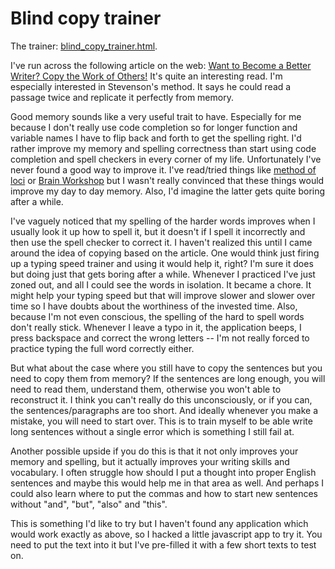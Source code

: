 # Blind copy trainer

The trainer: [blind_copy_trainer.html][trainer].

I've run across the following article on the web: [Want to Become a Better
Writer? Copy the Work of Others!][copy] It's quite an interesting read. I'm
especially interested in Stevenson's method. It says he could read a passage
twice and replicate it perfectly from memory.

Good memory sounds like a very useful trait to have. Especially for me because I
don't really use code completion so for longer function and variable names I
have to flip back and forth to get the spelling right. I'd rather improve my
memory and spelling correctness than start using code completion and spell
checkers in every corner of my life. Unfortunately I've never found a good way
to improve it. I've read/tried things like [method of loci][loci] or [Brain
Workshop][workshop] but I wasn't really convinced that these things would
improve my day to day memory. Also, I'd imagine the latter gets quite boring
after a while.

I've vaguely noticed that my spelling of the harder words improves when I
usually look it up how to spell it, but it doesn't if I spell it incorrectly and
then use the spell checker to correct it. I haven't realized this until I came
around the idea of copying based on the article. One would think just firing up
a typing speed trainer and using it would help it, right? I'm sure it does but
doing just that gets boring after a while. Whenever I practiced I've just zoned
out, and all I could see the words in isolation. It became a chore. It might
help your typing speed but that will improve slower and slower over time so I
have doubts about the worthiness of the invested time. Also, because I'm not
even conscious, the spelling of the hard to spell words don't really stick.
Whenever I leave a typo in it, the application beeps, I press backspace and
correct the wrong letters -- I'm not really forced to practice typing the full
word correctly either.

But what about the case where you still have to copy the sentences but you need
to copy them from memory? If the sentences are long enough, you will need to
read them, understand them, otherwise you won't able to reconstruct it. I think
you can't really do this unconsciously, or if you can, the sentences/paragraphs
are too short. And ideally whenever you make a mistake, you will need to start
over. This is to train myself to be able write long sentences without a single
error which is something I still fail at.

Another possible upside if you do this is that it not only improves your memory
and spelling, but it actually improves your writing skills and vocabulary. I
often struggle how should I put a thought into proper English sentences and
maybe this would help me in that area as well. And perhaps I could also learn
where to put the commas and how to start new sentences without "and", "but",
"also" and "this".

This is something I'd like to try but I haven't found any application which
would work exactly as above, so I hacked a little javascript app to try it. You
need to put the text into it but I've pre-filled it with a few short texts to
test on.

[trainer]: https://raw.githack.com/ypsu/experiments/master/blind_copy_trainer/blind_copy_trainer.html
[copy]: http://www.artofmanliness.com/2014/03/26/want-to-become-a-better-writer-copy-the-work-of-others/
[loci]: https://en.wikipedia.org/wiki/Method_of_loci
[workshop]: http://brainworkshop.sourceforge.net/
